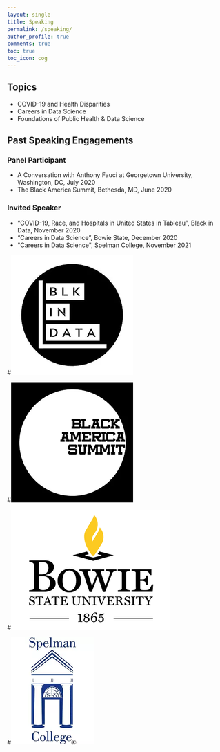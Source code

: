 ```yaml
---
layout: single
title: Speaking
permalink: /speaking/
author_profile: true
comments: true
toc: true
toc_icon: cog
---  
```


## Topics
- COVID-19 and Health Disparities
- Careers in Data Science
- Foundations of Public Health & Data Science 

## Past Speaking Engagements 

### Panel Participant
- A Conversation with Anthony Fauci at Georgetown University, Washington, DC, July 2020
- The Black America Summit, Bethesda, MD, June 2020 
### Invited Speaker 
- “COVID-19, Race, and Hospitals in United States in Tableau”, Black in Data, November 2020
- “Careers in Data Science”,  Bowie State, December 2020
- "Careers in Data Science", Spelman College, November 2021


#![image tooltip here](/images/blkindata.webp)

#![image tooltip here](/images/BASlogo.webp)

#![image tooltip here](/images/dsfsdf.webp)

#![image tooltip here](/images/806f4e_ac20009c72764359a8adaeadeb37917c_mv2.webp)
